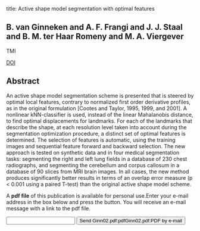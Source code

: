 title: Active shape model segmentation with optimal features

## B. van Ginneken and A. F. Frangi and J. J. Staal and B. M. ter Haar Romeny and M. A. Viergever
TMI

<a href="https://doi.org/10.1109/TMI.2002.803121">DOI</a>

## Abstract
An active shape model segmentation scheme is presented that is steered by optimal local features, contrary to normalized first order derivative profiles, as in the original formulation [Cootes and Taylor, 1995, 1999, and 2001]. A nonlinear kNN-classifier is used, instead of the linear Mahalanobis distance, to find optimal displacements for landmarks. For each of the landmarks that describe the shape, at each resolution level taken into account during the segmentation optimization procedure, a distinct set of optimal features is determined. The selection of features is automatic, using the training images and sequential feature forward and backward selection. The new approach is tested on synthetic data and in four medical segmentation tasks: segmenting the right and left lung fields in a database of 230 chest radiographs, and segmenting the cerebellum and corpus callosum in a database of 90 slices from MRI brain images. In all cases, the new method produces significantly better results in terms of an overlap error measure (p < 0.001 using a paired T-test) than the original active shape model scheme.

A <b>pdf file</b> of this publication is available for personal use.Enter your e-mail address in the box below and press the button. You will receive an e-mail message with a link to the pdf file.
<form action="sender.php">  <input type="text" name="email">  <input type="submit" value="Send Ginn02.pdf:pdfGinn02.pdf:PDF by e-mail"></form>